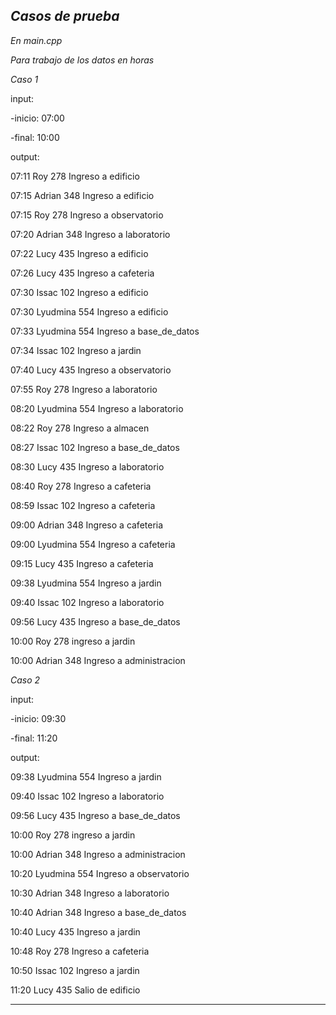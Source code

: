 *Casos de prueba*
------------------------------

*En main.cpp*

*Para trabajo de los datos en horas*

*Caso 1*

input: 

-inicio: 07:00

-final: 10:00


output: 

07:11 Roy 278 Ingreso a edificio

07:15 Adrian 348 Ingreso a edificio

07:15 Roy 278 Ingreso a observatorio

07:20 Adrian 348 Ingreso a laboratorio

07:22 Lucy 435 Ingreso a edificio

07:26 Lucy 435 Ingreso a cafeteria

07:30 Issac 102 Ingreso a edificio

07:30 Lyudmina 554 Ingreso a edificio

07:33 Lyudmina 554 Ingreso a base_de_datos

07:34 Issac 102 Ingreso a jardin

07:40 Lucy 435 Ingreso a observatorio

07:55 Roy 278 Ingreso a laboratorio

08:20 Lyudmina 554 Ingreso a laboratorio

08:22 Roy 278 Ingreso a almacen

08:27 Issac 102 Ingreso a base_de_datos

08:30 Lucy 435 Ingreso a laboratorio

08:40 Roy 278 Ingreso a cafeteria

08:59 Issac 102 Ingreso a cafeteria

09:00 Adrian 348 Ingreso a cafeteria

09:00 Lyudmina 554 Ingreso a cafeteria

09:15 Lucy 435 Ingreso a cafeteria

09:38 Lyudmina 554 Ingreso a jardin

09:40 Issac 102 Ingreso a laboratorio

09:56 Lucy 435 Ingreso a base_de_datos

10:00 Roy 278 ingreso a jardin

10:00 Adrian 348 Ingreso a administracion



*Caso 2*

input: 

-inicio: 09:30

-final: 11:20


output: 

09:38 Lyudmina 554 Ingreso a jardin

09:40 Issac 102 Ingreso a laboratorio

09:56 Lucy 435 Ingreso a base_de_datos

10:00 Roy 278 ingreso a jardin

10:00 Adrian 348 Ingreso a administracion

10:20 Lyudmina 554 Ingreso a observatorio

10:30 Adrian 348 Ingreso a laboratorio

10:40 Adrian 348 Ingreso a base_de_datos

10:40 Lucy 435 Ingreso a jardin

10:48 Roy 278 Ingreso a cafeteria

10:50 Issac 102 Ingreso a jardin

11:20 Lucy 435 Salio de edificio

----------------------------------------------
